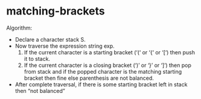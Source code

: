 # matching-brackets

Algorithm:

* Declare a character stack S.
* Now traverse the expression string exp.
   1. If the current character is a starting bracket (‘(‘ or ‘{‘ or ‘[‘) then push it to stack.
   2. If the current character is a closing bracket (‘)’ or ‘}’ or ‘]’) then pop from stack and if the popped character is the matching starting bracket then fine else parenthesis are not balanced.
* After complete traversal, if there is some starting bracket left in stack then “not balanced”
